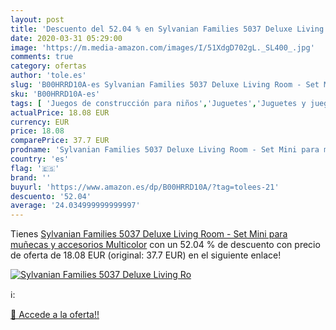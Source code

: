 ```yaml
---
layout: post
title: 'Descuento del 52.04 % en Sylvanian Families 5037 Deluxe Living Ro'
date: 2020-03-31 05:29:00
image: 'https://m.media-amazon.com/images/I/51XdgD702gL._SL400_.jpg'
comments: true
category: ofertas
author: 'tole.es'
slug: 'B00HRRD10A-es Sylvanian Families 5037 Deluxe Living Room - Set Mini para...'
sku: 'B00HRRD10A-es'
tags: [ 'Juegos de construcción para niños','Juguetes','Juguetes y juegos','families','sylvanian', ]
actualPrice: 18.08 EUR
currency: EUR
price: 18.08
comparePrice: 37.7 EUR
prodname: 'Sylvanian Families 5037 Deluxe Living Room - Set Mini para muñecas y accesorios  Multicolor'
country: 'es'
flag: '🇪🇸'
brand: ''
buyurl: 'https://www.amazon.es/dp/B00HRRD10A/?tag=tolees-21'
descuento: '52.04'
average: '24.034999999999997'
---
```


Tienes [Sylvanian Families 5037 Deluxe Living Room - Set Mini para muñecas y accesorios  Multicolor](https://www.amazon.es/dp/B00HRRD10A/?tag=tolees-21) con un 52.04 % de descuento con precio de oferta de 18.08 EUR (original: 37.7 EUR) en el siguiente enlace!

[![Sylvanian Families 5037 Deluxe Living Ro](https://m.media-amazon.com/images/I/51XdgD702gL._SL400_.jpg)](https://www.amazon.es/dp/B00HRRD10A/?tag=tolees-21)

ℹ️:


[🛒 Accede a la oferta!!](https://www.amazon.es/dp/B00HRRD10A/?tag=tolees-21)
